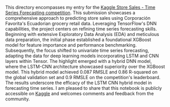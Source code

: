 This directory encompasses my entry for the [Kaggle Store Sales - Time Series Forecasting competition](https://www.kaggle.com/competitions/store-sales-time-series-forecasting). This submission showcases a comprehensive approach to predicting store sales using Corporación Favorita's Ecuadorian grocery retail data. Leveraging TensorFlow's DNN capabilities, the project centers on refining time series forecasting skills. Beginning with extensive Exploratory Data Analysis (EDA) and meticulous data preparation, the initial phase established a foundational XGBoost model for feature importance and performance benchmarking. Subsequently, the focus shifted to univariate time series forecasting, adapting the data for deep learning models incorporating LSTM and CNN layers within Tensor. The highlight emerged with a hybrid DNN model, where the LSTM-CNN architecture showcased superiority over the XGBoost model. This hybrid model achieved 0.087 RMSLE and 0.86 R-squared on the global validation set and 0.9 RMSLE on the competition's leaderboard. The results underscore the efficacy of the LSTM CNN hybrid model in forecasting time series. I am pleased to share that this notebook is publicly accessible on [Kaggle](https://www.kaggle.com/code/pelinkeskin/time-series-forecasting-with-tensorflow-lstm-cnn) and welcomes comments and feedback from the community.
